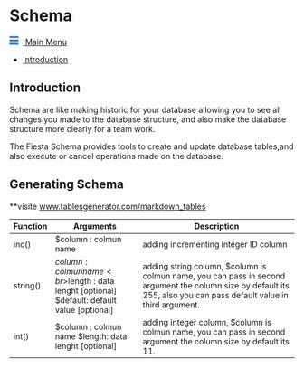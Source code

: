 # Schema

[![alt return](https://raw.githubusercontent.com/fiesta-framework/Art/master/Resources/signs.png) Main Menu](https://gitlab.com/lighty/Docs/tree/3.2/#index)

- [Introduction](#introduction)

## Introduction

Schema are like making historic for your database allowing you to see all changes you made to the database structure, and also make the database structure more clearly for a team work.

The Fiesta Schema provides tools to create and update database tables,and also execute or cancel operations made on the database.

## Generating Schema

**visite www.tablesgenerator.com/markdown_tables

| Function | Arguments | Description |
|----------|----------------------------------------------------------------------------------------------|----------------------------------------------------------------------------------------------------------------------------------------------------------------------|
| inc() | $column : colmun name | adding incrementing integer ID column |
| string() | $column : colmun name<br>$length : data lenght [optional]<br>$default: default value [optional] | adding string column, $column is colmun name, you can pass in second argument the column size by default its 255, also you can pass default value in third argument. |
| int() | $column : colmun name   $length: data lenght [optional] | adding integer column, $column is colmun name, you can pass in second argument the column size by default its 11. |

